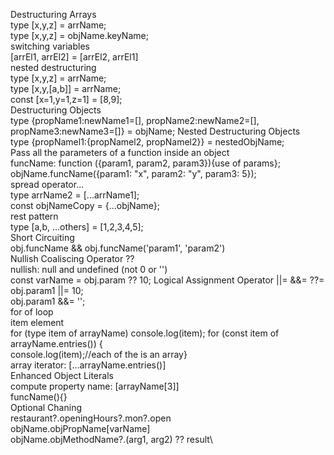 Destructuring Arrays\
type [x,y,z] = arrName;\
type [x,y,z] = objName.keyName;\
switching variables\
[arrEl1, arrEl2] = [arrEl2, arrEl1]\
nested destructuring\
type [x,y,z] = arrName;\
type [x,y,[a,b]] = arrName;\
const [x=1,y=1,z=1] = [8,9];\
Destructuring Objects\
type {propName1:newName1=[], propName2:newName2=[], propName3:newName3=[]} = objName;
Nested Destructuring Objects\
type {propNamel1:{propNamel2, propNamel2}} = nestedObjName;\
Pass all the parameters of a function inside an object\
funcName: function ({param1, param2, param3}){use of params};\
objName.funcName({param1: "x", param2: "y", param3: 5});\
spread operator...\
type arrName2 = [...arrName1];\
const objNameCopy = {...objName};\
rest pattern\
type [a,b, ...others] = [1,2,3,4,5];\
Short Circuiting\
obj.funcName && obj.funcName('param1', 'param2')\
Nullish Coaliscing Operator ??\
nullish: null and undefined (not 0 or '')\
const varName = obj.param ?? 10;
Logical Assignment Operator ||= &&= ??=\
obj.param1 ||= 10;\
obj.param1 &&= '<ANONYMOUS>';\
for of loop\
item element\
for (type item of arrayName) console.log(item);
for (const item of arrayName.entries()) {\
console.log(item);//each of the is an array}\
array iterator: [...arrayName.entries()]\
Enhanced Object Literals\
compute property name: [arrayName[3]]\
funcName(){}\
Optional Chaning\
restaurant?.openingHours?.mon?.open\
objName.objPropName[varName]\
objName.objMethodName?.(arg1, arg2) ?? result\
